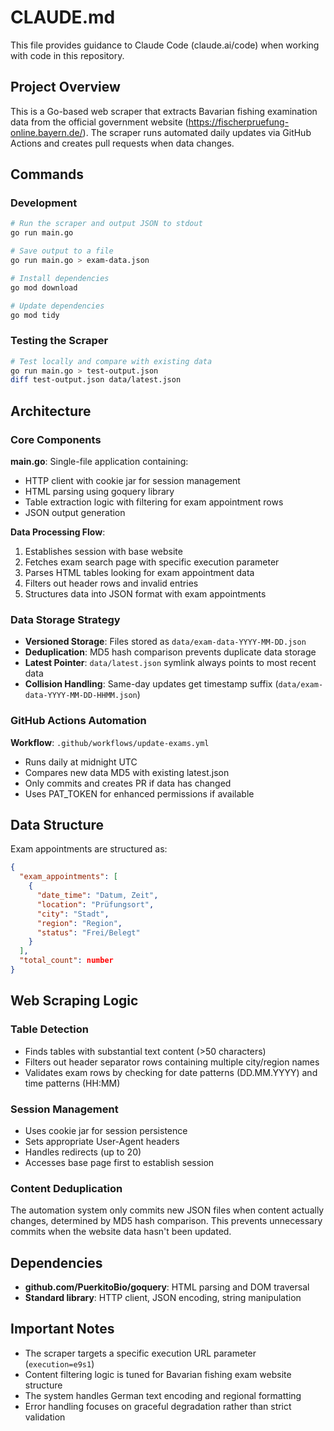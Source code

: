 # CLAUDE.md

This file provides guidance to Claude Code (claude.ai/code) when working with code in this repository.

## Project Overview

This is a Go-based web scraper that extracts Bavarian fishing examination data from the official government website (https://fischerpruefung-online.bayern.de/). The scraper runs automated daily updates via GitHub Actions and creates pull requests when data changes.

## Commands

### Development
```bash
# Run the scraper and output JSON to stdout
go run main.go

# Save output to a file
go run main.go > exam-data.json

# Install dependencies
go mod download

# Update dependencies
go mod tidy
```

### Testing the Scraper
```bash
# Test locally and compare with existing data
go run main.go > test-output.json
diff test-output.json data/latest.json
```

## Architecture

### Core Components

**main.go**: Single-file application containing:
- HTTP client with cookie jar for session management
- HTML parsing using goquery library
- Table extraction logic with filtering for exam appointment rows
- JSON output generation

**Data Processing Flow**:
1. Establishes session with base website
2. Fetches exam search page with specific execution parameter
3. Parses HTML tables looking for exam appointment data
4. Filters out header rows and invalid entries
5. Structures data into JSON format with exam appointments

### Data Storage Strategy

- **Versioned Storage**: Files stored as `data/exam-data-YYYY-MM-DD.json`
- **Deduplication**: MD5 hash comparison prevents duplicate data storage
- **Latest Pointer**: `data/latest.json` symlink always points to most recent data
- **Collision Handling**: Same-day updates get timestamp suffix (`data/exam-data-YYYY-MM-DD-HHMM.json`)

### GitHub Actions Automation

**Workflow**: `.github/workflows/update-exams.yml`
- Runs daily at midnight UTC
- Compares new data MD5 with existing latest.json
- Only commits and creates PR if data has changed
- Uses PAT_TOKEN for enhanced permissions if available

## Data Structure

Exam appointments are structured as:
```json
{
  "exam_appointments": [
    {
      "date_time": "Datum, Zeit",
      "location": "Prüfungsort",
      "city": "Stadt",
      "region": "Region",
      "status": "Frei/Belegt"
    }
  ],
  "total_count": number
}
```

## Web Scraping Logic

### Table Detection
- Finds tables with substantial text content (>50 characters)
- Filters out header separator rows containing multiple city/region names
- Validates exam rows by checking for date patterns (DD.MM.YYYY) and time patterns (HH:MM)

### Session Management
- Uses cookie jar for session persistence
- Sets appropriate User-Agent headers
- Handles redirects (up to 20)
- Accesses base page first to establish session

### Content Deduplication
The automation system only commits new JSON files when content actually changes, determined by MD5 hash comparison. This prevents unnecessary commits when the website data hasn't been updated.

## Dependencies

- **github.com/PuerkitoBio/goquery**: HTML parsing and DOM traversal
- **Standard library**: HTTP client, JSON encoding, string manipulation

## Important Notes

- The scraper targets a specific execution URL parameter (`execution=e9s1`)
- Content filtering logic is tuned for Bavarian fishing exam website structure
- The system handles German text encoding and regional formatting
- Error handling focuses on graceful degradation rather than strict validation